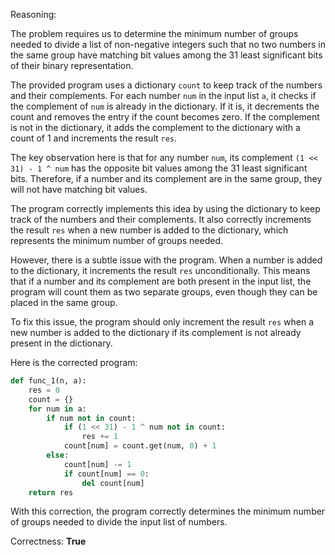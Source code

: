 Reasoning:

The problem requires us to determine the minimum number of groups needed to divide a list of non-negative integers such that no two numbers in the same group have matching bit values among the 31 least significant bits of their binary representation.

The provided program uses a dictionary `count` to keep track of the numbers and their complements. For each number `num` in the input list `a`, it checks if the complement of `num` is already in the dictionary. If it is, it decrements the count and removes the entry if the count becomes zero. If the complement is not in the dictionary, it adds the complement to the dictionary with a count of 1 and increments the result `res`.

The key observation here is that for any number `num`, its complement `(1 << 31) - 1 ^ num` has the opposite bit values among the 31 least significant bits. Therefore, if a number and its complement are in the same group, they will not have matching bit values.

The program correctly implements this idea by using the dictionary to keep track of the numbers and their complements. It also correctly increments the result `res` when a new number is added to the dictionary, which represents the minimum number of groups needed.

However, there is a subtle issue with the program. When a number is added to the dictionary, it increments the result `res` unconditionally. This means that if a number and its complement are both present in the input list, the program will count them as two separate groups, even though they can be placed in the same group.

To fix this issue, the program should only increment the result `res` when a new number is added to the dictionary if its complement is not already present in the dictionary.

Here is the corrected program:

```python
def func_1(n, a):
    res = 0
    count = {}
    for num in a:
        if num not in count:
            if (1 << 31) - 1 ^ num not in count:
                res += 1
            count[num] = count.get(num, 0) + 1
        else:
            count[num] -= 1
            if count[num] == 0:
                del count[num]
    return res
```

With this correction, the program correctly determines the minimum number of groups needed to divide the input list of numbers.

Correctness: **True**